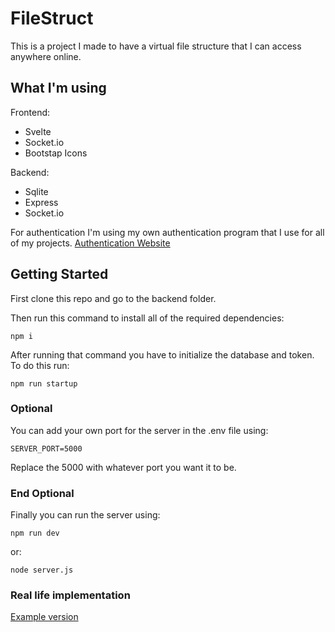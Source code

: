 
# FileStruct
This is a project I made to have a virtual file structure that I can access anywhere online.

## What I'm using

Frontend:
- Svelte
- Socket.io
- Bootstap Icons

Backend:
- Sqlite
- Express
- Socket.io

For authentication I'm using my own authentication program that I use for all of my projects.
[Authentication Website](https://auth.gruzservices.com)

## Getting Started

First clone this repo and go to the backend folder.

Then run this command to install all of the required dependencies:
```
npm i
```

After running that command you have to initialize the database and token. To do this run:
```
npm run startup
```

### Optional
You can add your own port for the server in the .env file using:
```
SERVER_PORT=5000
```
Replace the 5000 with whatever port you want it to be.
### End Optional

Finally you can run the server using:
```
npm run dev
```
or:
```
node server.js
```

### Real life implementation
[Example version](https://files.gruzservices.com)
